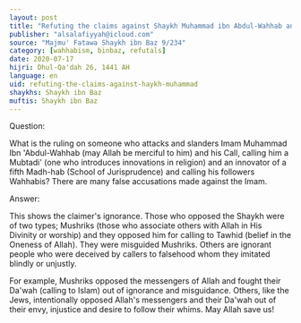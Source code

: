 ```yaml
---
layout: post
title: "Refuting the claims against Shaykh Muhammad ibn Abdul-Wahhab and his Da'wah"
publisher: "alsalafiyyah@icloud.com"
source: "Majmu' Fatawa Shaykh ibn Baz 9/234"
category: [wahhabism, binbaz, refutals]
date: 2020-07-17
hijri: Dhul-Qa'dah 26, 1441 AH
language: en
uid: refuting-the-claims-against-haykh-muhammad
shaykhs: Shaykh ibn Baz
muftis: Shaykh ibn Baz
---
```


Question: 

What is the ruling on someone who attacks and slanders Imam Muhammad Ibn 'Abdul-Wahhab (may Allah be merciful to him) and his Call, calling him a Mubtadi' (one who introduces innovations in religion) and an innovator of a fifth Madh-hab (School of Jurisprudence) and calling his followers Wahhabis? There are many false accusations made against the Imam.

Answer: 

This shows the claimer's ignorance. Those who opposed the Shaykh were of two types; Mushriks (those who associate others with Allah in His Divinity or worship) and they opposed him for calling to Tawhid (belief in the Oneness of Allah). They were misguided Mushriks. Others are ignorant people who were deceived by callers to falsehood whom they imitated blindly or unjustly. 

For example, Mushriks opposed the messengers of Allah and fought their Da'wah (calling to Islam) out of ignorance and misguidance. Others, like the Jews, intentionally opposed Allah's messengers and their Da'wah out of their envy, injustice and desire to follow their whims. May Allah save us! 
